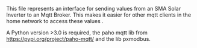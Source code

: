 This file represents an interface for sending values from an SMA Solar Inverter to an Mqtt Broker.
This makes it easier for other mqtt clients in the home network to access these values .

A Python version >3.0 is required, the paho mqtt lib from https://pypi.org/project/paho-mqtt/
and the lib pxmodbus.
